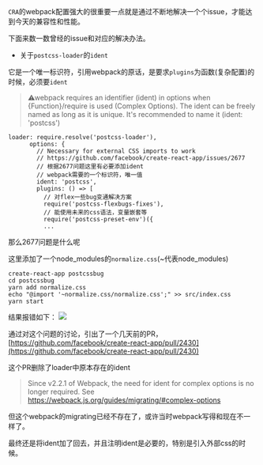 `CRA`的webpack配置强大的很重要一点就是通过不断地解决一个个issue，才能达到今天的兼容性和性能。

下面来数一数曾经的issue和对应的解决办法。

* 关于`postcss-loader`的`ident`

它是一个唯一标识符，引用webpack的原话，是要求`plugins`为函数(复杂配置)的时候，必须要`ident`

>⚠webpack requires an identifier (ident) in options when {Function}/require is used (Complex Options).
 The ident can be freely named as long as it is unique. It's recommended to name it (ident: 'postcss')

```
loader: require.resolve('postcss-loader'),
      options: {
        // Necessary for external CSS imports to work
        // https://github.com/facebook/create-react-app/issues/2677
        // 根据2677问题这里有必要添加ident
        // webpack需要的一个标识符，唯一值
        ident: 'postcss',
        plugins: () => [
          // 对flex一些bug变通解决方案
          require('postcss-flexbugs-fixes'),
          // 能使用未来的css语法，变量嵌套等
          require('postcss-preset-env')({
          ...
```

那么2677问题是什么呢

这里添加了一个node_modules的`normalize.css`(~代表node_modules)
```
create-react-app postcssbug
cd postcssbug
yarn add normalize.css
echo "@import '~normalize.css/normalize.css';" >> src/index.css
yarn start
```
结果报错如下：
![](https://user-images.githubusercontent.com/5342/27674917-75d4e984-5cc5-11e7-95cc-a7737a7638fb.png)

通过对这个问题的讨论，引出了一个几天前的PR，
[https://github.com/facebook/create-react-app/pull/2430](https://github.com/facebook/create-react-app/pull/2430)

这个PR删除了loader中原本存在的ident

>Since v2.2.1 of Webpack, the need for ident for complex options is no longer required. See
 https://webpack.js.org/guides/migrating/#complex-options
 
 但这个webpack的migrating已经不存在了，或许当时webpack写得和现在不一样了。
 
 最终还是将ident加了回去，并且注明ident是必要的，特别是引入外部css的时候。
 


